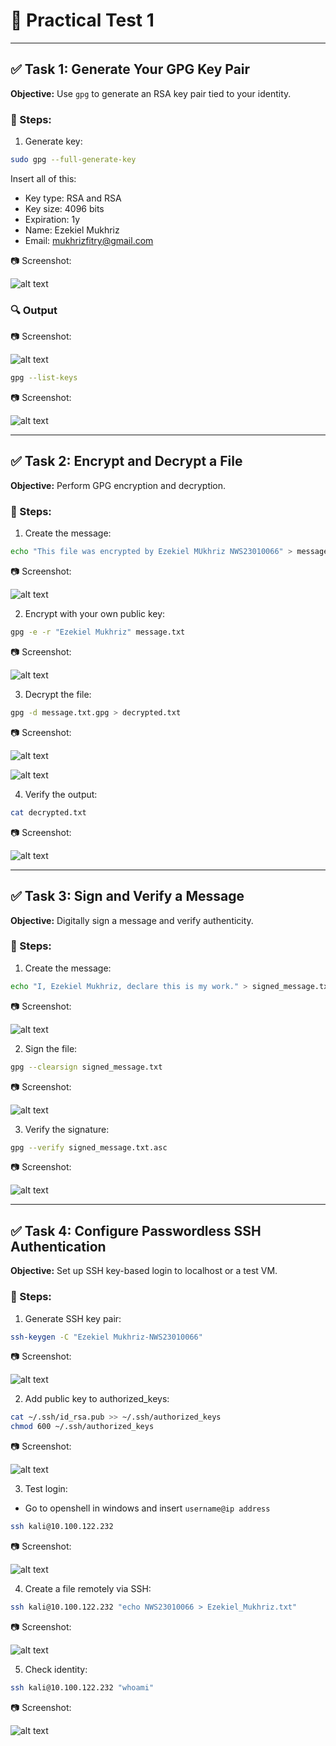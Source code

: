 # 🧪 Practical Test 1

---

## ✅ Task 1: Generate Your GPG Key Pair

**Objective:** Use `gpg` to generate an RSA key pair tied to your identity.

### 🔧 Steps:
1. Generate key:
```bash
sudo gpg --full-generate-key
```

Insert all of this:
- Key type: RSA and RSA
- Key size: 4096 bits
- Expiration: 1y
- Name: Ezekiel Mukhriz
- Email: mukhrizfitry@gmail.com

📷 Screenshot:

![alt text](<Screenshots/task1_input.png>)  

### 🔍 Output

📷 Screenshot:

![alt text](<Screenshots/task1_output.png>) 

```bash
gpg --list-keys
```

📷 Screenshot:

![alt text](Screenshots/task1_output2.png)

---

## ✅ Task 2: Encrypt and Decrypt a File

**Objective:** Perform GPG encryption and decryption.

### 🔧 Steps:

1. Create the message:
```bash
echo "This file was encrypted by Ezekiel MUkhriz NWS23010066" > message.txt
```

📷 Screenshot:

![alt text](<Screenshots/task2_message.png>) 

2. Encrypt with your own public key:
```bash
gpg -e -r "Ezekiel Mukhriz" message.txt
```

📷 Screenshot:

![alt text](<Screenshots/task2_encrypt.png>) 

3. Decrypt the file:
```bash
gpg -d message.txt.gpg > decrypted.txt
```

📷 Screenshot:

![alt text](<Screenshots/task2_decrypt1.png>) 

![alt text](<Screenshots/task2_decrypt2.png>) 

4. Verify the output:
```bash
cat decrypted.txt
```

📷 Screenshot:

![alt text](<Screenshots/task2_output.png>) 

---

## ✅ Task 3: Sign and Verify a Message

**Objective:** Digitally sign a message and verify authenticity.

### 🔧 Steps:

1. Create the message:
```bash
echo "I, Ezekiel Mukhriz, declare this is my work." > signed_message.txt
```

📷 Screenshot:

![alt text](<Screenshots/task3_message.png>)  

2. Sign the file:
```bash
gpg --clearsign signed_message.txt
```

📷 Screenshot:

![alt text](<Screenshots/task3_sign.png>) 

3. Verify the signature:
```bash
gpg --verify signed_message.txt.asc
```

📷 Screenshot:

![alt text](<Screenshots/task3_verify.png>) 

---

## ✅ Task 4: Configure Passwordless SSH Authentication

**Objective:** Set up SSH key-based login to localhost or a test VM.

### 🔧 Steps:

1. Generate SSH key pair:
```bash
ssh-keygen -C "Ezekiel Mukhriz-NWS23010066"
```

📷 Screenshot:

![alt text](<Screenshots/task4_genkeypair.png>)  

2. Add public key to authorized_keys:
```bash
cat ~/.ssh/id_rsa.pub >> ~/.ssh/authorized_keys
chmod 600 ~/.ssh/authorized_keys
```
📷 Screenshot:

![alt text](<Screenshots/task4_genkeypair.png>)  

3. Test login:
- Go to openshell in windows and insert `username@ip address`
```bash
ssh kali@10.100.122.232
```

📷 Screenshot:

![alt text](<Screenshots/task4_genkeypair.png>) 

4. Create a file remotely via SSH:
```bash
ssh kali@10.100.122.232 "echo NWS23010066 > Ezekiel_Mukhriz.txt"
```

📷 Screenshot:

![alt text](<Screenshots/task4_genkeypair.png>) 

5. Check identity:
```bash
ssh kali@10.100.122.232 "whoami"
```

📷 Screenshot:

![alt text](<Screenshots/task4_genkeypair.png>) 